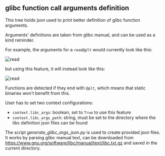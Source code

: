 ## glibc function call arguments definition ##

This tree holds json used to print better definition of glibc function arguments.

Arguments' definitions are taken from glibc manual, and can be used as a kind reminder.

For example, the arguments for a `read@plt` would currently look like this:  

![read](https://user-images.githubusercontent.com/1745802/98736103-aed90900-23a4-11eb-8c8d-f1ae41e772f8.png)

but using this feature, it will instead look like this:

![read](https://user-images.githubusercontent.com/1745802/98736838-a7662f80-23a5-11eb-89b4-7f732713d64b.png)

Functions are detected if they end with `@plt`, which means that static binaries won't benefit from this.

User has to set two context configurations:
* `context.libc_args`: boolean, set to `True` to use this feature
* `context.libc_args_path`: string, must be set to the directory where the libc definition json files can be found

The script _generate_glibc_args_json.py_ is used to create provided json files. It works by parsing glibc manual text, can be downloaded from https://www.gnu.org/software/libc/manual/text/libc.txt.gz and saved in the current directory.  
